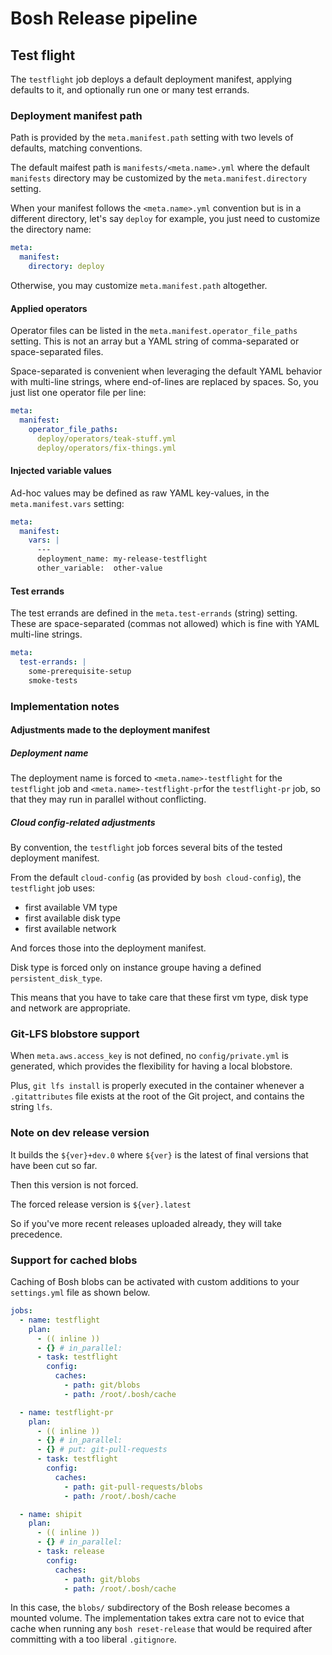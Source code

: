 Bosh Release pipeline
=====================

Test flight
-----------

The `testflight` job deploys a default deployment manifest, applying defaults
to it, and optionally run one or many test errands.

### Deployment manifest path

Path is provided by the `meta.manifest.path` setting with two levels of
defaults, matching conventions.

The default maifest path is `manifests/<meta.name>.yml` where the default
`manifests` directory may be customized by the `meta.manifest.directory`
setting.

When your manifest follows the `<meta.name>.yml` convention but is in a
different directory, let's say `deploy` for example, you just need to
customize the directory name:

```yaml
meta:
  manifest:
    directory: deploy
```

Otherwise, you may customize `meta.manifest.path` altogether.


#### Applied operators

Operator files can be listed in the `meta.manifest.operator_file_paths`
setting. This is not an array but a YAML string of comma-separated or
space-separated files.

Space-separated is convenient when leveraging the default YAML behavior with
multi-line strings, where end-of-lines are replaced by spaces. So, you just
list one operator file per line:

```yaml
meta:
  manifest:
    operator_file_paths:
      deploy/operators/teak-stuff.yml
      deploy/operators/fix-things.yml
```


#### Injected variable values

Ad-hoc values may be defined as raw YAML key-values, in the
`meta.manifest.vars` setting:

```yaml
meta:
  manifest:
    vars: |
      ---
      deployment_name: my-release-testflight
      other_variable:  other-value
```

#### Test errands

The test errands are defined in the `meta.test-errands` (string) setting.
These are space-separated (commas not allowed) which is fine with YAML
multi-line strings.

```yaml
meta:
  test-errands: |
    some-prerequisite-setup
    smoke-tests
```


### Implementation notes

#### Adjustments made to the deployment manifest

##### Deployment name

The deployment name is forced to `<meta.name>-testflight` for the `testflight`
job and `<meta.name>-testflight-pr`for the `testflight-pr` job, so that they
may run in parallel without conflicting.


##### Cloud config-related adjustments

By convention, the `testflight` job forces several bits of the tested
deployment manifest.

From the default `cloud-config` (as provided by `bosh cloud-config`), the
`testflight` job uses:

- first available VM type
- first available disk type
- first available network

And forces those into the deployment manifest.

Disk type is forced only on instance groupe having a defined
`persistent_disk_type`.

This means that you have to take care that these first vm type, disk type and
network are appropriate.

### Git-LFS blobstore support

When `meta.aws.access_key` is not defined, no `config/private.yml` is
generated, which provides the flexibility for having a local blobstore.

Plus, `git lfs install` is properly executed in the container whenever a
`.gitattributes` file exists at the root of the Git project, and contains the
string `lfs`.


### Note on dev release version

It builds the `${ver}+dev.0` where `${ver}` is the latest of final versions
that have been cut so far.

Then this version is not forced.

The forced release version is `${ver}.latest`

So if you've more recent releases uploaded already, they will take precedence.


### Support for cached blobs

Caching of Bosh blobs can be activated with custom additions to your
`settings.yml` file as shown below.

```yaml
jobs:
  - name: testflight
    plan:
      - (( inline ))
      - {} # in_parallel:
      - task: testflight
        config:
          caches:
            - path: git/blobs
            - path: /root/.bosh/cache

  - name: testflight-pr
    plan:
      - (( inline ))
      - {} # in_parallel:
      - {} # put: git-pull-requests
      - task: testflight
        config:
          caches:
            - path: git-pull-requests/blobs
            - path: /root/.bosh/cache

  - name: shipit
    plan:
      - (( inline ))
      - {} # in_parallel:
      - task: release
        config:
          caches:
            - path: git/blobs
            - path: /root/.bosh/cache
```

In this case, the `blobs/` subdirectory of the Bosh release becomes a mounted
volume. The implementation takes extra care not to evice that cache when
running any `bosh reset-release` that would be required after committing with
a too liberal `.gitignore`.
